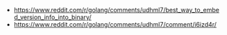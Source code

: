- https://www.reddit.com/r/golang/comments/udhml7/best_way_to_embed_version_info_into_binary/
- https://www.reddit.com/r/golang/comments/udhml7/comment/i6izd4r/
